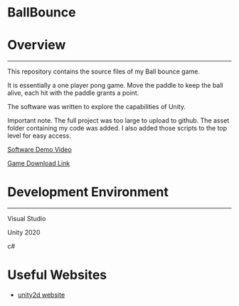 # BallBounce

# Overview
---

This repository contains the source files of my Ball bounce game.

It is essentially a one player pong game. Move the paddle to keep the ball alive, each hit with the paddle grants a point.

The software was written to explore the capabilities of Unity.

Important note. The full project was too large to upload to github. The asset folder containing my code was added. I also added those scripts to the top level for easy access.

[Software Demo Video](https://youtu.be/_nqZzukSutM)

[Game Download Link](https://zachjrt.itch.io/ball-bounce)


# Development Environment
---

Visual Studio

Unity 2020

c#

# Useful Websites

* [unity2d website](https://unity.com/2d-solution-guide)
